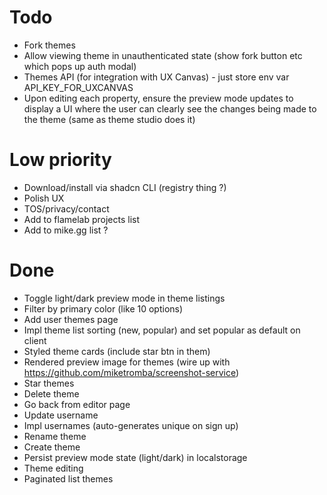 # Todo
- Fork themes
- Allow viewing theme in unauthenticated state (show fork button etc which pops up auth modal)
- Themes API (for integration with UX Canvas) - just store env var API_KEY_FOR_UXCANVAS
- Upon editing each property, ensure the preview mode updates to display a UI where the user can clearly see the changes being made to the theme (same as theme studio does it)

# Low priority
- Download/install via shadcn CLI (registry thing ?)
- Polish UX
- TOS/privacy/contact
- Add to flamelab projects list
- Add to mike.gg list ?

# Done
- Toggle light/dark preview mode in theme listings
- Filter by primary color (like 10 options)
- Add user themes page
- Impl theme list sorting (new, popular) and set popular as default on client
- Styled theme cards (include star btn in them)
- Rendered preview image for themes (wire up with https://github.com/miketromba/screenshot-service)
- Star themes
- Delete theme
- Go back from editor page
- Update username
- Impl usernames (auto-generates unique on sign up)
- Rename theme
- Create theme
- Persist preview mode state (light/dark) in localstorage
- Theme editing
- Paginated list themes